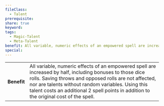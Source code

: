 ```yaml
---
fileClass:
  - Talent
prerequisite: 
share: true
keyword: 
tags:
  - Magic-Talent
  - Meta-Talent
benefit: All variable, numeric effects of an empowered spell are increased by half, including bonuses to those dice rolls. Saving throws and opposed rolls are not affected, nor are talents without random variables. Using this talent costs an additional 2 spell points in addition to the original cost of the spell.
special:
---
```

<p><span style="overflow-x: auto;"><table><tbody><tr><th>Benefit</th><td>All variable, numeric effects of an empowered spell are increased by half, including bonuses to those dice rolls. Saving throws and opposed rolls are not affected, nor are talents without random variables. Using this talent costs an additional 2 spell points in addition to the original cost of the spell.</td></tr></tbody></table></span></p>